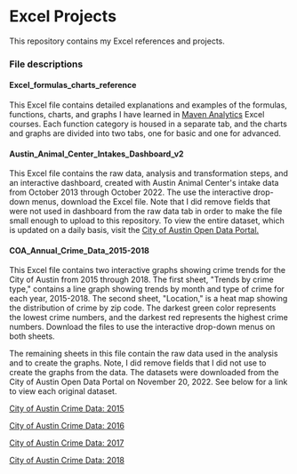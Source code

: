 # Excel Projects

This repository contains my Excel references and projects. 

### File descriptions

#### Excel_formulas_charts_reference
This Excel file contains detailed explanations and examples of the formulas, functions, charts, and graphs I have learned in [Maven Analytics](https://www.mavenanalytics.io) Excel courses. Each function category is housed in a separate tab, and the charts and graphs are divided into two tabs, one for basic and one for advanced. 

#### Austin_Animal_Center_Intakes_Dashboard_v2
This Excel file contains the raw data, analysis and transformation steps, and an interactive dashboard, created with Austin Animal Center's intake data from October 2013 through October 2022. The use the interactive drop-down menus, download the Excel file. Note that I did remove fields that were not used in dashboard from the raw data tab in order to make the file small enough to upload to this repository. To view the entire dataset, which is updated on a daily basis, visit the [City of Austin Open Data Portal.](https://data.austintexas.gov/Health-and-Community-Services/Austin-Animal-Center-Intakes/wter-evkm)

#### COA_Annual_Crime_Data_2015-2018
This Excel file contains two interactive graphs showing crime trends for the City of Austin from 2015 through 2018. The first sheet, "Trends by crime type," contains a line graph showing trends by month and type of crime for each year, 2015-2018. The second sheet, "Location," is a heat map showing the distribution of crime by zip code. The darkest green color represents the lowest crime numbers, and the darkest red represents the highest crime numbers. Download the files to use the interactive drop-down menus on both sheets. 

The remaining sheets in this file contain the raw data used in the analysis and to create the graphs. Note, I did remove fields that I did not use to create the graphs from the data. The datasets were downloaded from the City of Austin Open Data Portal on November 20, 2022. See below for a link to view each original dataset. 

[City of Austin Crime Data: 2015](https://data.austintexas.gov/Public-Safety/Annual-Crime-Dataset-2015/spbg-9v94)

[City of Austin Crime Data: 2016](https://data.austintexas.gov/Public-Safety/2016-Annual-Crime-Data/8iue-zpf6)

[City of Austin Crime Data: 2017](https://data.austintexas.gov/Public-Safety/2017-Annual-Crime/3t4q-mqs5)

[City of Austin Crime Data: 2018](https://data.austintexas.gov/Public-Safety/2018-Annual-Crime/pgvh-cpyq)
